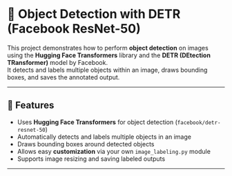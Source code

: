 # 🎯 Object Detection with DETR (Facebook ResNet-50)

This project demonstrates how to perform **object detection** on images using the **Hugging Face Transformers** library and the **DETR (DEtection TRansformer)** model by Facebook.  
It detects and labels multiple objects within an image, draws bounding boxes, and saves the annotated output.

---

## 🚀 Features
- Uses **Hugging Face Transformers** for object detection (`facebook/detr-resnet-50`)
- Automatically detects and labels multiple objects in an image
- Draws bounding boxes around detected objects
- Allows easy **customization** via your own `image_labeling.py` module
- Supports image resizing and saving labeled outputs

---



